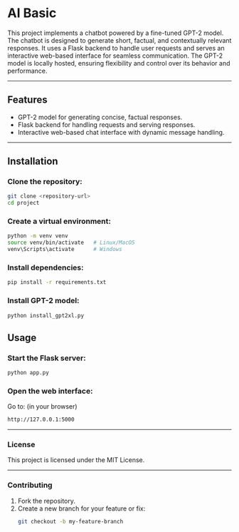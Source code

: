 # **AI Basic**

This project implements a chatbot powered by a fine-tuned GPT-2 model. The chatbot is designed to generate short, factual, and contextually relevant responses. It uses a Flask backend to handle user requests and serves an interactive web-based interface for seamless communication. The GPT-2 model is locally hosted, ensuring flexibility and control over its behavior and performance.

---

## **Features**
- GPT-2 model for generating concise, factual responses.
- Flask backend for handling requests and serving responses.
- Interactive web-based chat interface with dynamic message handling.

---

## **Installation**

### **Clone the repository:**
```bash
git clone <repository-url>
cd project
```

### **Create a virtual environment:**
```bash
python -m venv venv
source venv/bin/activate   # Linux/MacOS
venv\Scripts\activate      # Windows
```

### **Install dependencies:**
```bash
pip install -r requirements.txt
```

### **Install GPT-2 model:**
```bash
python install_gpt2xl.py
```

## **Usage**

### **Start the Flask server:**
```bash
python app.py
```

### **Open the web interface:**
Go to: (in your browser)
```bash
http://127.0.0.1:5000
```

---

### **License**
This project is licensed under the MIT License.

---

### **Contributing**
1. Fork the repository.
2. Create a new branch for your feature or fix:
   ```bash
   git checkout -b my-feature-branch
   ```
